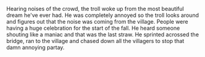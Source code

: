 Hearing noises of the crowd, the troll woke up from the most beautiful dream he've ever had.
He was completely annoyed so the troll looks around and figures out that the noise was coming from the village.
People were having a huge celebration for the start of the fall.
He heard someone shouting like a maniac and that was the last straw. 
He sprinted acrossed the bridge, ran to the village and chased down all the villagers to stop that damn annoying partay.

